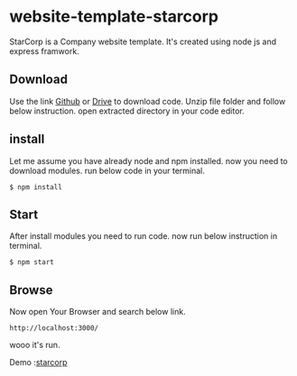 # website-template-starcorp

StarCorp is a Company website template. It's created using node js and express framwork. 

## Download

Use the link [Github](https://github.com/dkmali3055/starcorp-website-template) or [Drive](https://drive.google.com/file/d/11IPnUvhAbL4VEzTeNNkz1jDKry4sxluG/view?usp=sharing) to download  code. Unzip file folder and follow below instruction.
open extracted directory in your code editor.
## install
Let me assume you have already node and npm installed. now you need to download modules. run below code in your terminal.

```terminal
$ npm install
```

## Start
After install modules you need to run code.
now run below instruction in terminal.

```terminal
$ npm start
```

## Browse
Now open Your Browser and search below link.
```terminal
http://localhost:3000/
```
wooo it's run.

Demo :[starcorp](https://starcorp-app.herokuapp.com/)
